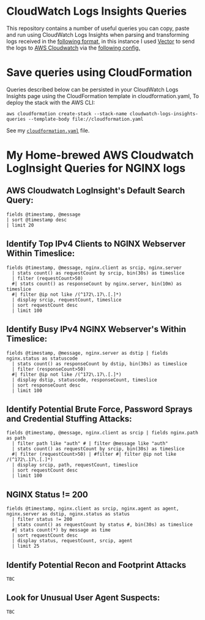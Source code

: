 # CloudWatch Logs Insights Queries

This repository contains a number of useful queries you can copy, paste and run using CloudWatch Logs Insights when parsing and transforming logs received in the [following format](https://github.com/GangGreenTemperTatum/vector/blob/main/config/pipelines/nginx-to-cloudwatch/log-output-example.json), in this instance I used [Vector](https://vector.dev) to send the logs to [AWS Cloudwatch](https://docs.aws.amazon.com/AmazonCloudWatch/latest/logs/CWL_QuerySyntax.html) via the [following config.](https://github.com/GangGreenTemperTatum/vector/blob/main/config/pipelines/nginx-to-cloudwatch/nginx-sample-to-cloudwatch.yml)

# Save queries using CloudFormation

Queries described below can be persisted in your CloudWatch Logs Insights page using the CloudFormation template in cloudformation.yaml, To deploy the stack with the AWS CLI:

```
aws cloudformation create-stack --stack-name cloudwatch-logs-insights-queries --template-body file://cloudformation.yaml
```
See my [`cloudformation.yaml`](https://github.com/GangGreenTemperTatum/vector/blob/main/config/pipelines/nginx-to-cloudwatch/cloudformation.yaml) file.

# My Home-brewed AWS Cloudwatch LogInsight Queries for NGINX logs

## AWS Cloudwatch LogInsight's Default Search Query:

```
fields @timestamp, @message
| sort @timestamp desc
| limit 20
```

## Identify Top IPv4 Clients to NGINX Webserver Within Timeslice:

```
fields @timestamp, @message, nginx.client as srcip, nginx.server
  | stats count() as requestCount by srcip, bin(30s) as timeslice
  | filter (requestCount>50)
  #| stats count() as responseCount by nginx.server, bin(10m) as timeslice
  #| filter @ip not like /(^172\.17\.[.]*)
  | display srcip, requestCount, timeslice
  | sort requestCount desc
  | limit 100
```

## Identify Busy IPv4 NGINX Webserver's Within Timeslice:

```
fields @timestamp, @message, nginx.server as dstip | fields nginx.status as statuscode
  | stats count() as responseCount by dstip, bin(30s) as timeslice
  | filter (responseCount>50)
  #| filter @ip not like /(^172\.17\.[.]*)
  | display dstip, statuscode, responseCount, timeslice
  | sort responseCount desc
  | limit 100
```

## Identify Potential Brute Force, Password Sprays and Credential Stuffing Attacks:

```
fields @timestamp, @message, nginx.client as srcip | fields nginx.path as path
  | filter path like "auth" # | filter @message like "auth"
  | stats count() as requestCount by srcip, bin(30s) as timeslice
  #| filter (requestCount>50) | #filter #| filter @ip not like /(^172\.17\.[.]*)
  | display srcip, path, requestCount, timeslice
  | sort requestCount desc
  | limit 100
```

## NGINX Status != 200

```
fields @timestamp, nginx.client as srcip, nginx.agent as agent, nginx.server as dstip, nginx.status as status
  | filter status != 200
  | stats count() as requestCount by status #, bin(30s) as timeslice
  #| stats count(*) by message as time 
  | sort requestCount desc
  | display status, requestCount, srcip, agent
  | limit 25
```

## Identify Potential Recon and Footprint Attacks

```
TBC
```

## Look for Unusual User Agent Suspects:

```
TBC
```
